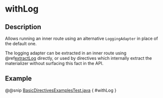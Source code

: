 <a id="withlog-java"></a>
# withLog

## Description

Allows running an inner route using an alternative `LoggingAdapter` in place of the default one.

The logging adapter can be extracted in an inner route using @ref[extractLog](extractLog.md#extractlog-java) directly,
or used by directives which internally extract the materializer without surfacing this fact in the API.

## Example

@@snip [BasicDirectivesExamplesTest.java](../../../../../../../test/java/docs/http/javadsl/server/directives/BasicDirectivesExamplesTest.java) { #withLog }